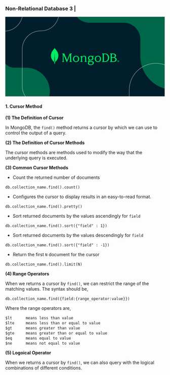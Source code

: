 ### Non-Relational Database 3 |

![mongodb](../../image/mongodb.png)

#### 1. Cursor Method

**(1) The Definition of Cursor**

In MongoDB, the `find()` method returns a cursor by which we can use to control the output of a query.

**(2) The Definition of Cursor Methods**

The cursor methods are methods used to modify the way that the underlying query is executed.

**(3) Common Cursor Methods**

* Count the returned number of documents

```
db.collection_name.find().count()
```

* Configures the cursor to display results in an easy-to-read format.

```
db.collection_name.find().pretty()
```

* Sort returned documents by the values ascendingly for `field`

```
db.collection_name.find().sort({"field" : 1})
```

* Sort returned documents by the values descendingly for `field`

```
db.collection_name.find().sort({"field" : -1})
```

* Return the first `N` document for the cursor

```
db.collection_name.find().limit(N)
```

**(4) Range Operators**

When we returns a cursor by `find()`, we can restrict the range of the matching values. The syntax should be,

```
db.collection_name.find({field:{range_operator:value}})
```

Where the range operators are,

```
$lt      means less than value
$lte     means less than or equal to value
$gt      means greater than value
$gte     means greater than or equal to value
$eq      means equal to value
$ne      means not equal to value
```

**(5) Logoical Operator**

When we returns a cursor by `find()`, we can also query with the logical combinations of different conditions. 







